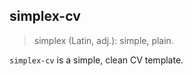 ## simplex-cv

> simplex (Latin, adj.): simple, plain.


```simplex-cv``` is a simple, clean CV template.
